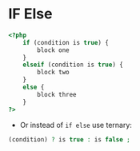 # IF Else

```php
<?php
    if (condition is true) {
        block one
    }
    elseif (condition is true) {
        block two
    }
    else {
        block three
    }
?>
```

- Or instead of `if else` use ternary:

```php
(condition) ? is true : is false ;
```